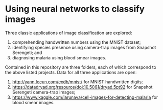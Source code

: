 # Using neural networks to classify images
Three classic applications of image classification are explored: 
1) comprehending handwritten numbers using the MNIST dataset; 
2) identifying species presence using camera-trap images from Snapshot Serengeti; and 
3) diagnosing malaria using blood smear images. 


Contained in this repository are three folders, each of which correspond to the above listed projects. Data for all three applications are open:
1) http://yann.lecun.com/exdb/mnist/ for MNIST handwritten digits; 
2) https://datadryad.org/resource/doi:10.5061/dryad.5pt92 for Snapshot Serengeti camera-trap images; 
3) https://www.kaggle.com/iarunava/cell-images-for-detecting-malaria for blood smear images
